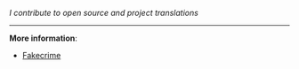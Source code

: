 *I contribute to open source and project translations*

---

**More information**:
 - [Fakecrime](https://fakecrime.bio/kmw)
